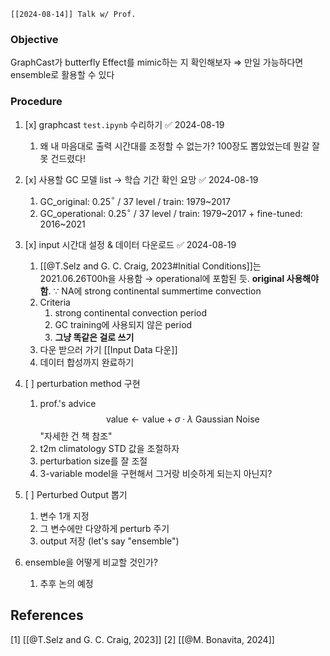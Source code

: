```ad-note
[[2024-08-14]] Talk w/ Prof.
```
### Objective
GraphCast가 butterfly Effect를 mimic하는 지 확인해보자
$\Rightarrow$ 만일 가능하다면 ensemble로 활용할 수 있다
### Procedure
1. [x] graphcast `test.ipynb` 수리하기 ✅ 2024-08-19
	1. 왜 내 마음대로 출력 시간대를 조정할 수 없는가? 
	   100장도 뽑았었는데 뭔갈 잘못 건드렸다!
	   
2. [x] 사용할 GC 모델 list $\rightarrow$ 학습 기간 확인 요망 ✅ 2024-08-19
	1. GC_original: 0.25$^\circ$ / 37 level / train: 1979~2017
	2. GC_operational:  0.25$^\circ$ / 37 level / train: 1979~2017 + fine-tuned: 2016~2021
	   
3. [x] input 시간대 설정 & 데이터 다운로드 ✅ 2024-08-19
	1. [[@T.Selz and G. C. Craig, 2023#Initial Conditions]]는 2021.06.26T00h을 사용함 $\rightarrow$ operational에 포함된 듯. **original 사용해야 함**.
	   $\because$ NA에 strong continental summertime convection
	2. Criteria
		1. strong continental convection period
		2. GC training에 사용되지 않은 period
		3. **그냥 똑같은 걸로 쓰기**
	3. 다운 받으러 가기
	   [[Input Data 다운]]
	4. 데이터 합성까지 완료하기
	   
4. [ ] perturbation method 구현
	1. prof.'s advice
	   $$\textsf{value} \leftarrow \textsf{value} + \sigma \cdot \lambda \textsf{ Gaussian Noise} $$
	   "자세한 건 책 참조"
	2. t2m climatology STD 값을 조절하자
	3. perturbation size를 잘 조절
	4. 3-variable model을 구현해서 그거랑 비슷하게 되는지 아닌지?
	   
5. [ ] Perturbed Output 뽑기
	1. 변수 1개 지정
	2. 그 변수에만 다양하게 perturb 주기
	3. output 저장 (let's say "ensemble")
	   
6. ensemble을 어떻게 비교할 것인가?
	1. 추후 논의 예정

## References
[1] [[@T.Selz and G. C. Craig, 2023]]
[2] [[@M. Bonavita, 2024]]
